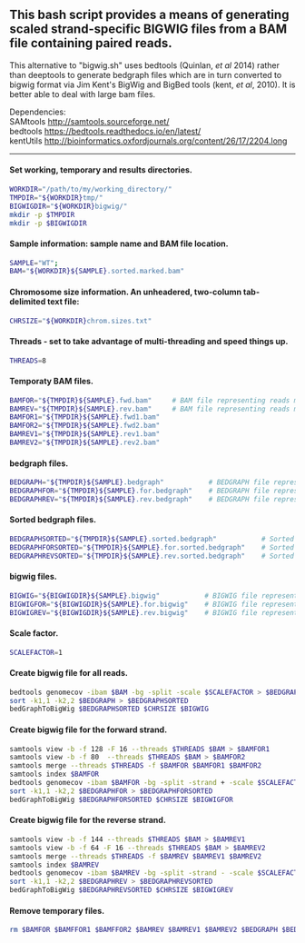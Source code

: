 ## This bash script provides a means of generating scaled strand-specific BIGWIG files from a BAM file containing paired reads.

This alternative to "bigwig.sh" uses bedtools (Quinlan, *et al* 2014) rather than deeptools to generate bedgraph files which are in turn converted to bigwig format via Jim Kent's BigWig and BigBed tools (kent, *et al*, 2010).  It is better able to deal with large bam files.

Dependencies:<br>
    SAMtools     http://samtools.sourceforge.net/<br>
    bedtools     https://bedtools.readthedocs.io/en/latest/<br>
    kentUtils    http://bioinformatics.oxfordjournals.org/content/26/17/2204.long</br>

---


#### Set working, temporary and results directories.
```bash
WORKDIR="/path/to/my/working_directory/"
TMPDIR="${WORKDIR}tmp/"
BIGWIGDIR="${WORKDIR}bigwig/"
mkdir -p $TMPDIR
mkdir -p $BIGWIGDIR
```

#### Sample information: sample name and BAM file location.
```bash
SAMPLE="WT";
BAM="${WORKDIR}${SAMPLE}.sorted.marked.bam"
```

#### Chromosome size information.  An unheadered, two-column tab-delimited text file: <chromosome name> <size in bases>
```bash
CHRSIZE="${WORKDIR}chrom.sizes.txt"
```

#### Threads - set to take advantage of multi-threading and speed things up.
```bash
THREADS=8
```

#### Temporaty BAM files.
```bash
BAMFOR="${TMPDIR}${SAMPLE}.fwd.bam"     # BAM file representing reads mapping to forward strand
BAMREV="${TMPDIR}${SAMPLE}.rev.bam"     # BAM file representing reads mapping to reverse strand
BAMFOR1="${TMPDIR}${SAMPLE}.fwd1.bam"
BAMFOR2="${TMPDIR}${SAMPLE}.fwd2.bam"
BAMREV1="${TMPDIR}${SAMPLE}.rev1.bam"
BAMREV2="${TMPDIR}${SAMPLE}.rev2.bam"
```

#### bedgraph files.
```bash
BEDGRAPH="${TMPDIR}${SAMPLE}.bedgraph"           # BEDGRAPH file representing all reads
BEDGRAPHFOR="${TMPDIR}${SAMPLE}.for.bedgraph"    # BEDGRAPH file representing reads mapping to forward strand
BEDGRAPHREV="${TMPDIR}${SAMPLE}.rev.bedgraph"    # BEDGRAPH file representing reads mapping to reverse strand
```

#### Sorted bedgraph files.
```bash
BEDGRAPHSORTED="${TMPDIR}${SAMPLE}.sorted.bedgraph"           # Sorted BEDGRAPH file representing all reads
BEDGRAPHFORSORTED="${TMPDIR}${SAMPLE}.for.sorted.bedgraph"    # Sorted BEDGRAPH file representing reads mapping to forward strand
BEDGRAPHREVSORTED="${TMPDIR}${SAMPLE}.rev.sorted.bedgraph"    # Sorted BEDGRAPH file representing reads mapping to reverse strand
```

#### bigwig files.
```bash
BIGWIG="${BIGWIGDIR}${SAMPLE}.bigwig"           # BIGWIG file representing all reads
BIGWIGFOR="${BIGWIGDIR}${SAMPLE}.for.bigwig"    # BIGWIG file representing reads mapping to forward strand
BIGWIGREV="${BIGWIGDIR}${SAMPLE}.rev.bigwig"    # BIGWIG file representing reads mapping to reverse strand
```

#### Scale factor.
```bash
SCALEFACTOR=1
```

#### Create bigwig file for all reads.
```bash
bedtools genomecov -ibam $BAM -bg -split -scale $SCALEFACTOR > $BEDGRAPH
sort -k1,1 -k2,2 $BEDGRAPH > $BEDGRAPHSORTED
bedGraphToBigWig $BEDGRAPHSORTED $CHRSIZE $BIGWIG
```

#### Create bigwig file for the forward strand.
```bash
samtools view -b -f 128 -F 16 --threads $THREADS $BAM > $BAMFOR1
samtools view -b -f 80  --threads $THREADS $BAM > $BAMFOR2
samtools merge --threads $THREADS -f $BAMFOR $BAMFOR1 $BAMFOR2
samtools index $BAMFOR
bedtools genomecov -ibam $BAMFOR -bg -split -strand + -scale $SCALEFACTOR > $BEDGRAPHFOR
sort -k1,1 -k2,2 $BEDGRAPHFOR > $BEDGRAPHFORSORTED
bedGraphToBigWig $BEDGRAPHFORSORTED $CHRSIZE $BIGWIGFOR
```

#### Create bigwig file for the reverse strand.
```bash
samtools view -b -f 144 --threads $THREADS $BAM > $BAMREV1
samtools view -b -f 64 -F 16 --threads $THREADS $BAM > $BAMREV2
samtools merge --threads $THREADS -f $BAMREV $BAMREV1 $BAMREV2
samtools index $BAMREV
bedtools genomecov -ibam $BAMREV -bg -split -strand - -scale $SCALEFACTOR > $BEDGRAPHREV
sort -k1,1 -k2,2 $BEDGRAPHREV > $BEDGRAPHREVSORTED
bedGraphToBigWig $BEDGRAPHREVSORTED $CHRSIZE $BIGWIGREV
```

#### Remove temporary files.
```bash
rm $BAMFOR $BAMFFOR1 $BAMFFOR2 $BAMREV $BAMREV1 $BAMREV2 $BEDGRAPH $BEDGRAPHFOR $BEDGRAPHREV $BEDGRAPHSORTED $BEDGRAPHFORSORTED $BEDGRAPHREVSORTED
```
